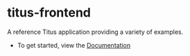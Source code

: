 # titus-frontend
A reference Titus application providing a variety of examples.

- To get started, view the [Documentation](https://nearform.github.io/titus)
